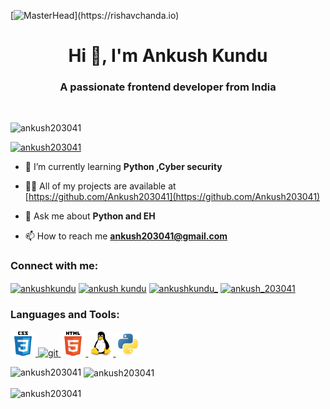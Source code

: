 [![MasterHead](https://1.bp.blogspot.com/-7A4WynwLsM...)](https://rishavchanda.io)
<h1 align="center">Hi 👋, I'm Ankush Kundu</h1>
<h3 align="center">A passionate frontend developer from India</h3>
<img src="https://thumbs.gfycat.com/WebbedAgedHorsechestnutleafminer-size_restricted.gif" alt="">
<p align="left"> <img src="https://komarev.com/ghpvc/?username=ankush203041&label=Profile%20views&color=0e75b6&style=flat" alt="ankush203041" /> </p>

<p align="left"> <a href="https://github.com/ryo-ma/github-profile-trophy"><img src="https://github-profile-trophy.vercel.app/?username=ankush203041" alt="ankush203041" /></a> </p>

- 🌱 I’m currently learning **Python ,Cyber security**

- 👨‍💻 All of my projects are available at [https://github.com/Ankush203041](https://github.com/Ankush203041)

- 💬 Ask me about **Python and EH**

- 📫 How to reach me **ankush203041@gmail.com**

<h3 align="left">Connect with me:</h3>
<p align="left">
<a href="https://twitter.com/ankushkundu" target="blank"><img align="center" src="https://raw.githubusercontent.com/rahuldkjain/github-profile-readme-generator/master/src/images/icons/Social/twitter.svg" alt="ankushkundu" height="30" width="40" /></a>
<a href="https://fb.com/ankush kundu" target="blank"><img align="center" src="https://raw.githubusercontent.com/rahuldkjain/github-profile-readme-generator/master/src/images/icons/Social/facebook.svg" alt="ankush kundu" height="30" width="40" /></a>
<a href="https://instagram.com/ankushkundu_" target="blank"><img align="center" src="https://raw.githubusercontent.com/rahuldkjain/github-profile-readme-generator/master/src/images/icons/Social/instagram.svg" alt="ankushkundu_" height="30" width="40" /></a>
<a href="https://www.codechef.com/users/ankush_203041" target="blank"><img align="center" src="https://cdn.jsdelivr.net/npm/simple-icons@3.1.0/icons/codechef.svg" alt="ankush_203041" height="30" width="40" /></a>
</p>

<h3 align="left">Languages and Tools:</h3>
<p align="left"> <a href="https://www.w3schools.com/css/" target="_blank" rel="noreferrer"> <img src="https://raw.githubusercontent.com/devicons/devicon/master/icons/css3/css3-original-wordmark.svg" alt="css3" width="40" height="40"/> </a> <a href="https://git-scm.com/" target="_blank" rel="noreferrer"> <img src="https://www.vectorlogo.zone/logos/git-scm/git-scm-icon.svg" alt="git" width="40" height="40"/> </a> <a href="https://www.w3.org/html/" target="_blank" rel="noreferrer"> <img src="https://raw.githubusercontent.com/devicons/devicon/master/icons/html5/html5-original-wordmark.svg" alt="html5" width="40" height="40"/> </a> <a href="https://www.linux.org/" target="_blank" rel="noreferrer"> <img src="https://raw.githubusercontent.com/devicons/devicon/master/icons/linux/linux-original.svg" alt="linux" width="40" height="40"/> </a> <a href="https://www.python.org" target="_blank" rel="noreferrer"> <img src="https://raw.githubusercontent.com/devicons/devicon/master/icons/python/python-original.svg" alt="python" width="40" height="40"/> </a> </p>

<p><img align="left" src="https://github-readme-stats.vercel.app/api/top-langs?username=ankush203041&show_icons=true&locale=en&layout=compact" alt="ankush203041" /></p>

<p>&nbsp;<img align="center" src="https://github-readme-stats.vercel.app/api?username=ankush203041&show_icons=true&locale=en" alt="ankush203041" /></p>

<p><img align="center" src="https://github-readme-streak-stats.herokuapp.com/?user=ankush203041&" alt="ankush203041" /></p>
